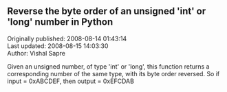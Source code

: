 ## Reverse the byte order of an unsigned 'int' or 'long' number in Python  
Originally published: 2008-08-14 01:43:14  
Last updated: 2008-08-15 14:03:30  
Author: Vishal Sapre  
  
Given an unsigned number, of type 'int' or 'long', this function returns a corresponding number of the same type, with its byte order reversed.
So if input = 0xABCDEF, then output = 0xEFCDAB
